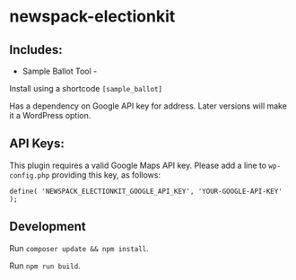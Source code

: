 # newspack-electionkit

## Includes:
* Sample Ballot Tool - 

Install using a shortcode ```[sample_ballot]```

Has a dependency on Google API key for address.  Later versions will make it a WordPress option.

## API Keys:

This plugin requires a valid Google Maps API key. Please add a line to `wp-config.php` providing this key, as follows:

```
define( 'NEWSPACK_ELECTIONKIT_GOOGLE_API_KEY', 'YOUR-GOOGLE-API-KEY' );
```

## Development

Run `composer update && npm install`.

Run `npm run build`.